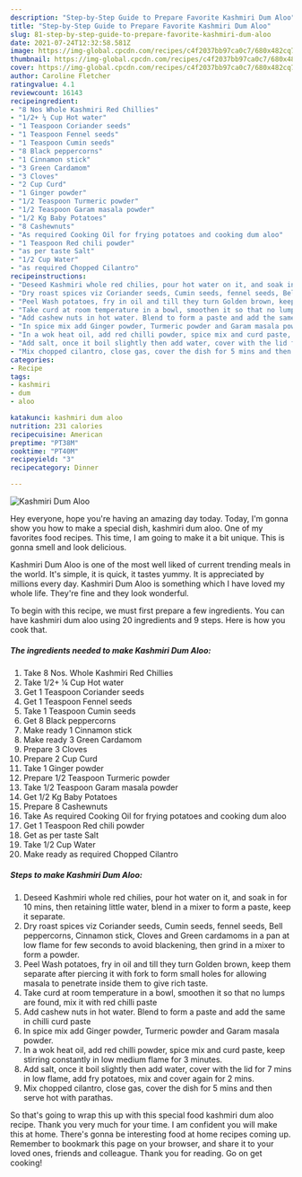 ```yaml
---
description: "Step-by-Step Guide to Prepare Favorite Kashmiri Dum Aloo"
title: "Step-by-Step Guide to Prepare Favorite Kashmiri Dum Aloo"
slug: 81-step-by-step-guide-to-prepare-favorite-kashmiri-dum-aloo
date: 2021-07-24T12:32:58.581Z
image: https://img-global.cpcdn.com/recipes/c4f2037bb97ca0c7/680x482cq70/kashmiri-dum-aloo-recipe-main-photo.jpg
thumbnail: https://img-global.cpcdn.com/recipes/c4f2037bb97ca0c7/680x482cq70/kashmiri-dum-aloo-recipe-main-photo.jpg
cover: https://img-global.cpcdn.com/recipes/c4f2037bb97ca0c7/680x482cq70/kashmiri-dum-aloo-recipe-main-photo.jpg
author: Caroline Fletcher
ratingvalue: 4.1
reviewcount: 16143
recipeingredient:
- "8 Nos Whole Kashmiri Red Chillies"
- "1/2+ ¼ Cup Hot water"
- "1 Teaspoon Coriander seeds"
- "1 Teaspoon Fennel seeds"
- "1 Teaspoon Cumin seeds"
- "8 Black peppercorns"
- "1 Cinnamon stick"
- "3 Green Cardamom"
- "3 Cloves"
- "2 Cup Curd"
- "1 Ginger powder"
- "1/2 Teaspoon Turmeric powder"
- "1/2 Teaspoon Garam masala powder"
- "1/2 Kg Baby Potatoes"
- "8 Cashewnuts"
- "As required Cooking Oil for frying potatoes and cooking dum aloo"
- "1 Teaspoon Red chili powder"
- "as per taste Salt"
- "1/2 Cup Water"
- "as required Chopped Cilantro"
recipeinstructions:
- "Deseed Kashmiri whole red chilies, pour hot water on it, and soak in for 10 mins, then retaining little water, blend in a mixer to form a paste, keep it separate."
- "Dry roast spices viz Coriander seeds, Cumin seeds, fennel seeds, Bell peppercorns, Cinnamon stick, Cloves and Green cardamoms in a pan at low flame for few seconds to avoid blackening, then grind in a mixer to form a powder."
- "Peel Wash potatoes, fry in oil and till they turn Golden brown, keep them separate after piercing it with fork to form small holes for allowing masala to penetrate inside them to give rich taste."
- "Take curd at room temperature in a bowl, smoothen it so that no lumps are found, mix it with red chilli paste"
- "Add cashew nuts in hot water. Blend to form a paste and add the same in chilli curd paste"
- "In spice mix add Ginger powder, Turmeric powder and Garam masala powder."
- "In a wok heat oil, add red chilli powder, spice mix and curd paste, keep stirring constantly in low medium flame for 3 minutes."
- "Add salt, once it boil slightly then add water, cover with the lid for 7 mins in low flame, add fry potatoes, mix and cover again for 2 mins."
- "Mix chopped cilantro, close gas, cover the dish for 5 mins and then serve hot with parathas."
categories:
- Recipe
tags:
- kashmiri
- dum
- aloo

katakunci: kashmiri dum aloo 
nutrition: 231 calories
recipecuisine: American
preptime: "PT38M"
cooktime: "PT40M"
recipeyield: "3"
recipecategory: Dinner

---
```



![Kashmiri Dum Aloo](https://img-global.cpcdn.com/recipes/c4f2037bb97ca0c7/680x482cq70/kashmiri-dum-aloo-recipe-main-photo.jpg)

Hey everyone, hope you're having an amazing day today. Today, I'm gonna show you how to make a special dish, kashmiri dum aloo. One of my favorites food recipes. This time, I am going to make it a bit unique. This is gonna smell and look delicious.

Kashmiri Dum Aloo is one of the most well liked of current trending meals in the world. It's simple, it is quick, it tastes yummy. It is appreciated by millions every day. Kashmiri Dum Aloo is something which I have loved my whole life. They're fine and they look wonderful.




To begin with this recipe, we must first prepare a few ingredients. You can have kashmiri dum aloo using 20 ingredients and 9 steps. Here is how you cook that.

<!--inarticleads1-->

##### The ingredients needed to make Kashmiri Dum Aloo:

1. Take 8 Nos. Whole Kashmiri Red Chillies
1. Take 1/2+ ¼ Cup Hot water
1. Get 1 Teaspoon Coriander seeds
1. Get 1 Teaspoon Fennel seeds
1. Take 1 Teaspoon Cumin seeds
1. Get 8 Black peppercorns
1. Make ready 1 Cinnamon stick
1. Make ready 3 Green Cardamom
1. Prepare 3 Cloves
1. Prepare 2 Cup Curd
1. Take 1 Ginger powder
1. Prepare 1/2 Teaspoon Turmeric powder
1. Take 1/2 Teaspoon Garam masala powder
1. Get 1/2 Kg Baby Potatoes
1. Prepare 8 Cashewnuts
1. Take As required Cooking Oil for frying potatoes and cooking dum aloo
1. Get 1 Teaspoon Red chili powder
1. Get as per taste Salt
1. Take 1/2 Cup Water
1. Make ready as required Chopped Cilantro




<!--inarticleads2-->

##### Steps to make Kashmiri Dum Aloo:

1. Deseed Kashmiri whole red chilies, pour hot water on it, and soak in for 10 mins, then retaining little water, blend in a mixer to form a paste, keep it separate.
1. Dry roast spices viz Coriander seeds, Cumin seeds, fennel seeds, Bell peppercorns, Cinnamon stick, Cloves and Green cardamoms in a pan at low flame for few seconds to avoid blackening, then grind in a mixer to form a powder.
1. Peel Wash potatoes, fry in oil and till they turn Golden brown, keep them separate after piercing it with fork to form small holes for allowing masala to penetrate inside them to give rich taste.
1. Take curd at room temperature in a bowl, smoothen it so that no lumps are found, mix it with red chilli paste
1. Add cashew nuts in hot water. Blend to form a paste and add the same in chilli curd paste
1. In spice mix add Ginger powder, Turmeric powder and Garam masala powder.
1. In a wok heat oil, add red chilli powder, spice mix and curd paste, keep stirring constantly in low medium flame for 3 minutes.
1. Add salt, once it boil slightly then add water, cover with the lid for 7 mins in low flame, add fry potatoes, mix and cover again for 2 mins.
1. Mix chopped cilantro, close gas, cover the dish for 5 mins and then serve hot with parathas.




So that's going to wrap this up with this special food kashmiri dum aloo recipe. Thank you very much for your time. I am confident you will make this at home. There's gonna be interesting food at home recipes coming up. Remember to bookmark this page on your browser, and share it to your loved ones, friends and colleague. Thank you for reading. Go on get cooking!
